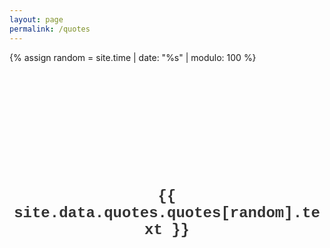```yaml
---
layout: page
permalink: /quotes
---
```

<html><head>
  <title>Excuses For Lazy Coders</title>
  <style type="text/css">* {margin: 0;} html, body {height: 100%;} .wrapper {min-height: 100%; height: auto !important; height: 100%; margin: 0 auto -8em;} .footer, .push {height: 8em;}</style>
</head>
<body>
{% assign random = site.time | date: "%s" | modulo: 100 %}
<div class="wrapper">
  <center style="color: #333; padding-top: 200px; font-family: Courier; font-size: 24px; font-weight: bold;">
  {{ site.data.quotes.quotes[random].text }}
  </center>
</div>
</body></html>